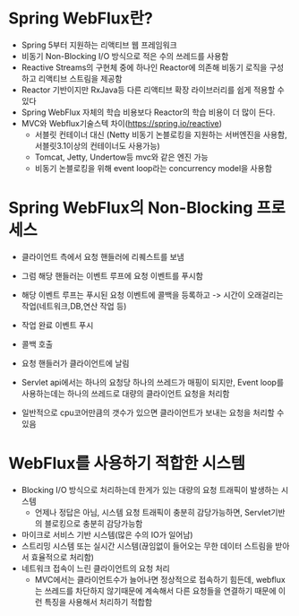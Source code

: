 # Spring WebFlux란?
- Spring 5부터 지원하는 리액티브 웹 프레임워크
- 비동기 Non-Blocking I/O 방식으로 적은 수의 쓰레드를 사용함
- Reactive Streams의 구현체 중에 하나인 Reactor에 의존해 비동기 로직을 구성하고 리액티브 스트림을 제공함
- Reactor 기반이지만 RxJava등 다른 리액티브 확장 라이브러리를 쉽게 적용할 수 있다
- Spring WebFlux 자체의 학습 비용보다 Reactor의 학습 비용이 더 많이 든다.
- MVC와 Webflux기술스텍 차이(https://spring.io/reactive)
  - 서블릿 컨테이너 대신 (Netty 비동기 논블로킹을 지원하는 서버엔진을 사용함, 서블릿3.1이상의 컨테이너도 사용가능)
  - Tomcat, Jetty, Undertow등 mvc와 같은 엔진 가능
  - 비동기 논블로킹을 위해 event loop라는 concurrency model을 사용함

# Spring WebFlux의 Non-Blocking 프로세스
- 클라이언트 측에서 요청 핸들러에 리퀘스트를 보냄
- 그럼 해당 핸들러는 이벤트 루프에 요청 이벤트를 푸시함
- 해당 이벤트 루프는 푸시된 요청 이벤트에 콜백을 등록하고 -> 시간이 오래걸리는 작업(네트워크,DB,연산 작업 등)
- 작업 완료 이벤트 푸시
- 콜백 호출
- 요청 핸들러가 클라이언트에 날림

- Servlet api에서는 하나의 요청당 하나의 쓰레드가 매핑이 되지만, Event loop를 사용하는데는 하나의 쓰레드로 대량의 클라이언트 요청을 처리함
- 일반적으로 cpu코어만큼의 갯수가 있으면 클라이언트가 보내는 요청을 처리할 수 있음

# WebFlux를 사용하기 적합한 시스템
- Blocking I/O 방식으로 처리하는데 한게가 있는 대량의 요청 트래픽이 발생하는 시스템
  - 언제나 정답은 아님, 시스템 요청 트래픽이 충분히 감당가능하면, Servlet기반의 블로킹으로 충분히 감당가능함
- 마이크로 서비스 기반 시스템(많은 수의 IO가 일어남)
- 스트리밍 시스템 또는 실시간 시스템(끊임없이 들어오는 무한 데이터 스트림을 받아서 효율적으로 처리함)
- 네트워크 접속이 느린 클라이언트의 요청 처리
  - MVC에서는 클라이언트수가 늘어나면 정상적으로 접속하기 힘든데, webflux는 쓰레드를 차단하지 않기때문에 계속해서 다른 요청들을 연결하기 때문에 이런 특징을 사용해서 처리하기 적합함

